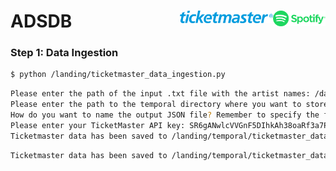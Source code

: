 # ADSDB <a href="https://github.com/evamartin1240/ADSDB"><img src="others/spotify.png" align="right" height="25" /></a> <a href="https://github.com/evamartin1240/ADSDB"><img src="others/ticketmaster.png" align="right" height="20" /></a>

### Step 1: Data Ingestion

```bash
$ python /landing/ticketmaster_data_ingestion.py
```
```bash
Please enter the path of the input .txt file with the artist names: /data/artist_names_subset.txt
Please enter the path to the temporal directory where you want to store the JSON file: /landing/temporal
How do you want to name the output JSON file? Remember to specify the file version (e.g., ticketmaster_dataV1.json): ticketmaster_dataV1.json
Please enter your TicketMaster API key: SR6gANwlcVVGnF5DIhkAh38oaRf3a7PR
Ticketmaster data has been saved to /landing/temporal/ticketmaster_dataV1.json
```
```bash
Ticketmaster data has been saved to /landing/temporal/ticketmaster_dataV1.json
```


